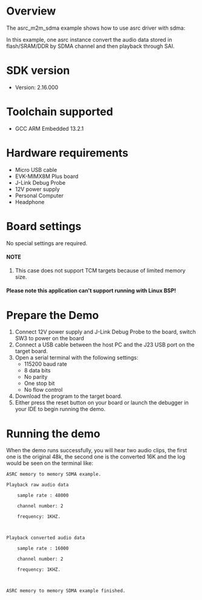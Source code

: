 Overview
========

The asrc_m2m_sdma example shows how to use asrc driver with sdma:

In this example, one asrc instance convert the audio data stored in flash/SRAM/DDR by SDMA channel and then playback through SAI.


SDK version
===========
- Version: 2.16.000

Toolchain supported
===================
- GCC ARM Embedded  13.2.1

Hardware requirements
=====================
- Micro USB cable
- EVK-MIMX8M Plus board
- J-Link Debug Probe
- 12V power supply
- Personal Computer
- Headphone

Board settings
==============
No special settings are required.

#### NOTE ####
1.  This case does not support TCM targets because of limited memory size.

#### Please note this application can't support running with Linux BSP! ####

Prepare the Demo
================
1.  Connect 12V power supply and J-Link Debug Probe to the board, switch SW3 to power on the board
2.  Connect a USB cable between the host PC and the J23 USB port on the target board.
3.  Open a serial terminal with the following settings:
    - 115200 baud rate
    - 8 data bits
    - No parity
    - One stop bit
    - No flow control
4.  Download the program to the target board.
5.  Either press the reset button on your board or launch the debugger in your IDE to begin running the demo.

Running the demo
================
When the demo runs successfully, you will hear two audio clips, the first one is the original 48k, the second one is the converted 16K and the log would be seen on the terminal like:

~~~~~~~~~~~~~~~~~~~
ASRC memory to memory SDMA example.

Playback raw audio data

    sample rate : 48000

    channel number: 2

    frequency: 1KHZ.



Playback converted audio data

    sample rate : 16000

    channel number: 2

    frequency: 1KHZ.



ASRC memory to memory SDMA example finished.
 ~~~~~~~~~~~~~~~~~~~

